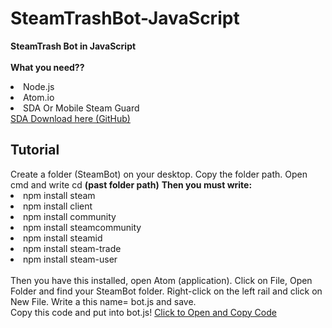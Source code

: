 # SteamTrashBot-JavaScript

<b>SteamTrash Bot in JavaScript</b><br />
<br />
<b>What you need??</b><br />
<li>Node.js</li>
<li>Atom.io</li>
<li>SDA Or Mobile Steam Guard</li>
<a href="https://github.com/Jessecar96/SteamDesktopAuthenticator">SDA Download here (GitHub)</a>
<h2>Tutorial</h2>
Create a folder (SteamBot) on your desktop. Copy the folder path. Open cmd and write cd <b>(past folder path)</b>
<b>Then you must write:</b><br />
<li>npm install steam</li>
<li>npm install client</li>
<li>npm install community</li>
<li>npm install steamcommunity</li>
<li>npm install steamid</li>
<li>npm install steam-trade</li>
<li>npm install steam-user</li>
<br />
Then you have this installed, open Atom (application). Click on File, Open Folder and find your SteamBot folder. 
Right-click on the left rail and click on New File. Write a this name= bot.js and save.<br />
Copy this code and put into bot.js! <a href="http://pastebin.com/WTVEsSz7">Click to Open and Copy Code</a>



